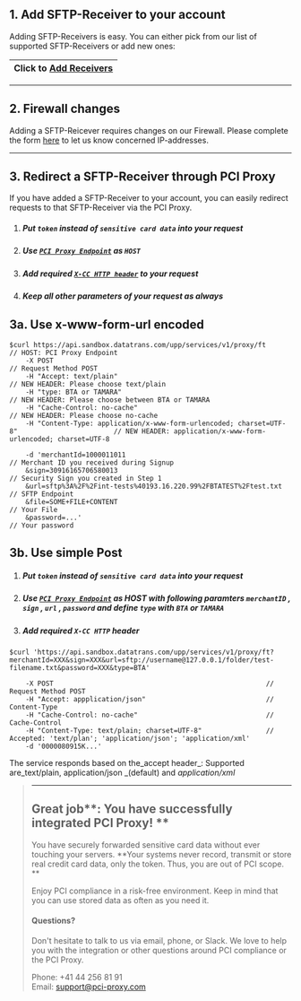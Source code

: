## 1. Add SFTP-Receiver to your account

Adding SFTP-Receivers is easy. You can either pick from our list of supported SFTP-Receivers or add new ones:

| Click to [**Add Receivers**](https://admin.sandbox.datatrans.com/showcase/pci-proxy/add-receiver.html) |
| :--- |


---

## 2. Firewall changes

Adding a SFTP-Reicever requires changes on our Firewall. Please complete the form [here](https://admin.sandbox.datatrans.com/showcase/pci-proxy/add-receiver.html) to let us know concerned IP-addresses.

---

## 3. Redirect a SFTP-Receiver through PCI Proxy

If you have added a SFTP-Receiver to your account, you can easily redirect requests to that SFTP-Receiver via the PCI Proxy.

1. ##### Put `token` instead of `sensitive card data` into your request
2. ##### Use [`PCI Proxy Endpoint`](#reference) as `HOST`
3. ##### Add required [`X-CC HTTP header`](#reference) to your request
4. ##### Keep all other parameters of your request as always

## 3a. Use x-www-form-url encoded

```
$curl https://api.sandbox.datatrans.com/upp/services/v1/proxy/ft                               // HOST: PCI Proxy Endpoint
    -X POST                                                                                    // Request Method POST
    -H "Accept: text/plain"                                                                    // NEW HEADER: Please choose text/plain
    -H "type: BTA or TAMARA"                                                                   // NEW HEADER: Please choose between BTA or TAMARA
    -H "Cache-Control: no-cache"                                                               // NEW HEADER: Please choose no-cache
    -H "Content-Type: application/x-www-form-urlencoded; charset=UTF-8"                        // NEW HEADER: application/x-www-form-urlencoded; charset=UTF-8

    -d 'merchantId=1000011011                                                                  // Merchant ID you received during Signup
    &sign=30916165706580013                                                                    // Security Sign you created in Step 1 
    &url=sftp%3A%2F%2Fint-tests%40193.16.220.99%2FBTATEST%2Ftest.txt                           // SFTP Endpoint
    &file=SOME+FILE+CONTENT                                                                    // Your File
    &password=...'                                                                             // Your password
```

## 3b. Use simple Post

1. ##### Put `token` instead of `sensitive card data` into your request
2. ##### Use [`PCI Proxy Endpoint`](#reference) as HOST with following paramters `merchantID` , `sign` , `url` , `password` and define `type` with `BTA` or `TAMARA`
3. ##### Add required `X-CC HTTP` header

```
$curl 'https://api.sandbox.datatrans.com/upp/services/v1/proxy/ft?merchantId=XXX&sign=XXX&url=sftp://username@127.0.0.1/folder/test-filename.txt&password=XXX&type=BTA'

    -X POST                                                     // Request Method POST
    -H "Accept: appplication/json"                              // Content-Type
    -H "Cache-Control: no-cache"                                // Cache-Control
    -H "Content-Type: text/plain; charset=UTF-8"                // Accepted: 'text/plan'; 'application/json'; 'application/xml'
    -d '0000080915K...'
```

The service responds based on the_accept header_: Supported are_text/plain, application/json _\(default\) and _application/xml_

> ---
>
> ## Great job**: You have successfully integrated PCI Proxy! **
>
> You have securely forwarded sensitive card data without ever touching your servers. **Your systems never record, transmit or store real credit card data, only the token. Thus, you are out of PCI scope. **
>
> Enjoy PCI compliance in a risk-free environment. Keep in mind that you can use stored data as often as you need it.
>
> #### Questions?
>
> Don't hesitate to talk to us via email, phone, or Slack. We love to help you with the integration or other questions around PCI compliance or the PCI Proxy.
>
> Phone: +41 44 256 81 91  
> Email: [support@pci-proxy.com](/mailto:support@pci-proxy.com)



